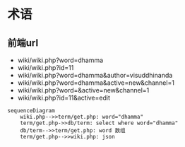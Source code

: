 # 术语

## 前端url


- wiki/wiki.php?word=dhamma
- wiki/wiki.php?id=11
- wiki/wiki.php?word=dhamma&author=visuddhinanda
- wiki/wiki.php?word=dhamma&active=new&channel=1
- wiki/wiki.php?word=&active=new&channel=1
- wiki/wiki.php?id=11&active=edit



```mermaid
sequenceDiagram
    wiki.php-->>term/get.php: word="dhamma"
    term/get.php->>db/term: select where word="dhamma"
    db/term-->>term/get.php: word 数组
    term/get.php-->>wiki.php: json
```